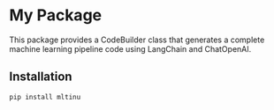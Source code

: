 # My Package

This package provides a CodeBuilder class that generates a complete machine learning pipeline code using LangChain and ChatOpenAI.

## Installation

```bash
pip install mltinu
